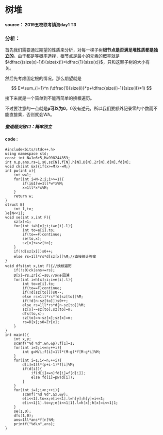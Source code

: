 # 树堆

#### source： 2019五校联考镇海day1 T3

### 分析：
首先我们需要通过期望的性质来分析，对每一棵子树**根节点是否满足堆性质都是独立的**。由于都是等概率选择，根节点是最小的元素的概率就是$\dfrac{(size(x)-1)!}{size(x)!}=\dfrac{1}{size(x)}$，只和这颗子树的大小有关。

然后先考虑固定根的情况，那么期望就是

$$
E=\sum_{i=1}^n (\dfrac{1}{size(i)}*p+\dfrac{size(i)-1}{size(i)}*1)
$$


接下来就是一个简单到不能再简单的换根遍历。

不过要注意的一点就是**p可以为0**，0没有逆元，所以我们要额外记录零的个数而不能直接乘，否则就会WA。

##### 整道题突破口：概率独立

#### code :

```
#include<bits/stdc++.h>
using namespace std;
const int N=1e6+5,M=998244353;
int n,p,ans,rs=1,s0,sz[N],f[N],h[N],D[N],Zr[N],d[N],fd[N];
void ck(int &x){if(x>=M)x-=M;}
int pw(int x){
    int w=1;
    for(int i=M-2;i;i>>=1){
        if(i&1)w=1ll*w*x%M;
        x=1ll*x*x%M;
    }
    return w;
}
struct E{
    int l,to;
}e[N<<1];
void se(int x,int F){
    sz[x]=1;
    for(int i=h[x];i;i=e[i].l){
        int to=e[i].to;
        if(to==F)continue;
        se(to,x);
        sz[x]+=sz[to];
    }
    if(!d[sz[x]])s0++;
    else rs=1ll*rs*d[sz[x]]%M;//直接统计答案 
}
void dfs(int x,int F){//换根遍历 
    if(!s0)ck(ans+=rs);
    D[x]=rs;Zr[x]=s0;//用于回溯 
    for(int i=h[x];i;i=e[i].l){
        int to=e[i].to;
        if(to==F)continue;
        if(!d[sz[to]])s0--;
        else rs=1ll*rs*fd[sz[to]]%M;
        if(!d[n-sz[to]])s0++;
        else rs=1ll*rs*d[n-sz[to]]%M;
        sz[x]-=sz[to];sz[to]=n;
        dfs(to,x);
        sz[to]=n-sz[x];sz[x]=n;
        rs=D[x];s0=Zr[x];
    }
}
int main(){
    int x,y;
    scanf("%d %d",&n,&p);f[1]=1;
    for(int i=2;i<=n;++i){
        int g=M/i;f[i]=1ll*(M-g)*f[M-g*i]%M;
    }
    for(int i=1;i<=n;++i){
        d[i]=1ll*(p+i-1)*f[i]%M;
        if(d[i]){
            if(d[i]<=n)fd[i]=f[d[i]];
            else fd[i]=pw(d[i]);
        }
    }
    for(int i=1;i<n;++i){
        scanf("%d %d",&x,&y);
        e[i<<1].to=x;e[i<<1].l=h[y];h[y]=i<<1;
        e[i<<1|1].to=y;e[i<<1|1].l=h[x];h[x]=i<<1|1;
    }
    se(1,0); 
	dfs(1,0);
    ans=1ll*ans*f[n]%M;
    printf("%d\n",ans);
}
```
